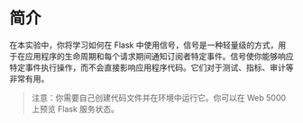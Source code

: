 # 简介

在本实验中，你将学习如何在 Flask 中使用信号，信号是一种轻量级的方式，用于在应用程序的生命周期和每个请求期间通知订阅者特定事件。信号使你能够响应特定事件执行操作，而不会直接影响应用程序代码。它们对于测试、指标、审计等非常有用。

> 注意：你需要自己创建代码文件并在环境中运行它。你可以在 Web 5000 上预览 Flask 服务状态。
